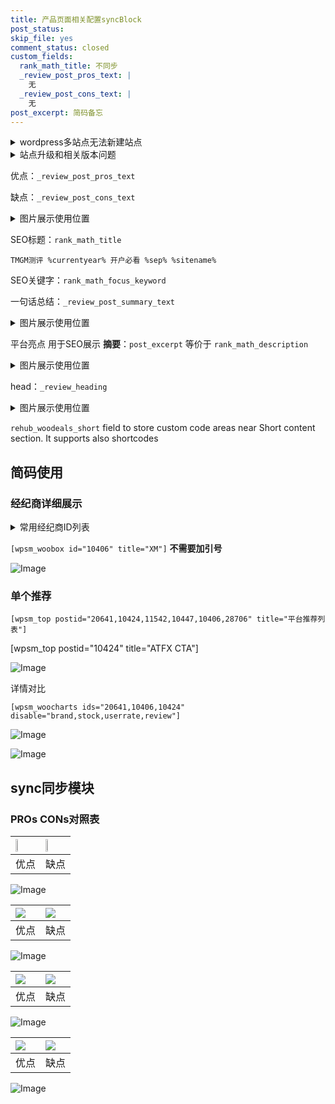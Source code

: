 ```yaml
---
title: 产品页面相关配置syncBlock
post_status: 
skip_file: yes
comment_status: closed
custom_fields:
  rank_math_title: 不同步
  _review_post_pros_text: |
    无
  _review_post_cons_text: |
    无
post_excerpt: 简码备忘
---
```

<details><summary>wordpress多站点无法新建站点</summary>

<li>和报错需要清理cookies一样的原因</li>
<li>wp-config.php里面<code>define( 'SUBDOMAIN_INSTALL', false );//子域名安装</code></li>
<li>新建子站点是用<code>define( 'SUBDOMAIN_INSTALL', true);//子域名安装</code> 完成以后，改成<code>false</code></li>
</details>

<details><summary>站点升级和相关版本问题</summary>

<p>wordpress：5.9.9
woocommerce：7.5.1
出现问题的地方：主题选项里面>><strong>Product layout >>compact style</strong></p>
<p>如何出现没有用过的字段 导致无法保存。先导出配置 然后进行修改，后面再次恢复即可。</p>
<p>出现部分字段无法显示时，需要返回默认布局后，对产品进行保存就好了。</p>
<p></p>
</details>

优点：`_review_post_pros_text`

缺点：`_review_post_cons_text`

<details><summary>图片展示使用位置</summary>

<img src="https://prod-files-secure.s3.us-west-2.amazonaws.com/39ed1227-6d7d-4570-be36-9ccd4a2c4241/f51d3d83-55d4-4bdf-9604-f37ec77ab556/Untitled.png?X-Amz-Algorithm=AWS4-HMAC-SHA256&X-Amz-Content-Sha256=UNSIGNED-PAYLOAD&X-Amz-Credential=ASIAZI2LB466RX7WBJ75%2F20250510%2Fus-west-2%2Fs3%2Faws4_request&X-Amz-Date=20250510T165526Z&X-Amz-Expires=3600&X-Amz-Security-Token=IQoJb3JpZ2luX2VjEAEaCXVzLXdlc3QtMiJHMEUCIQCL4fMo4SgepbyDanR0Qtr3SGiNJEKiJsrLuSh1IVTnAAIgOap3XXkvU8r6d1yphJKGP2kU5CNBwwTmXcwdQjOlum4qiAQIqv%2F%2F%2F%2F%2F%2F%2F%2F%2F%2FARAAGgw2Mzc0MjMxODM4MDUiDD%2BzXCBA5ec1SEYg%2FCrcAyHkuHKQjEqX7VqAVMTmDLKNB0TNTaMtV1gpZOT0iJJzIYWH5AGKFWA5ioV2R7A4K8L98W20gccysscZmLOZLU8S%2B4%2FUDsLrl94xt2jG65%2BFZK8L35f5YcsKYZpNDEBNk%2B8%2Fff4ZJAg7dVzBRvytFQ44knTG44Wqp9cv0YMbVbKGOdegMAiORcOls7Hi3ce0sfIei2P2pVKXnezXwDGv7B6hhoELjSJuRZn2jknGq0r5UNR%2BgFjmQNE8zavjGg0tYfdzTp0Tg1TUf2LGDbubGpj4yeSgiWDrTWZEt2eIxdLk3gTl0Z063cNPxVkRkW5B3%2FY6EGm%2BgPMA%2Fw0H9W37zZxFlfBbP3Co64pexHXQIqD92ts0spkU7sARXV0j7Vf4XQPk7FmQAL2Fz%2FCC0Hlg4bixCubbNwj38hgJo0BJIk7sqM9R6CWmlIPQ3iy6DW9Idggqto2XTfZnILPKIby61Isvid%2BzBioGgo7Eu8rFr3El8nl2i%2FpkHLx5Hlx1f4AlhSmv6cZXXj3U7w0aCd7Q3vFKUd6ETulhM0CojFsmUDdkR0nF7D6OvfYYNcHd0n%2Fn8R7NhDjM0yqwkCEGG%2F3gYRBoliAFjBlsrvn%2Bm02WYmYnUnYdjpcFPLSkRZo0MI2F%2FsAGOqUBPnjxRfpNZZIKkoNDVypEcw7dfFyZyb5Da8Mr2DaPycflk9g1JwlRXGPOnxiaLasiBSVSmjnNF1LbQaipm0%2FWXFzD0V%2FgcRdLOvNxetPuuqLTXTxP9bf1%2BJCDCrasuRevlPDlVLL2OR3WUJqgviOkTAAwPoSEaSsh6aLSOLTZoypK8MoUfjqdMhQk8KKGu5okpB2neE7YTB1V06f15mZ8JPaf6srQ&X-Amz-Signature=3078d44e538a1daed6a821888c2b0e337a58bda0dc23021de786c2b186933d56&X-Amz-SignedHeaders=host&x-id=GetObject" alt="Image">
</details>

SEO标题：`rank_math_title`

`TMGM测评 %currentyear% 开户必看 %sep% %sitename%`

SEO关键字：`rank_math_focus_keyword`

一句话总结：`_review_post_summary_text`

<details><summary>图片展示使用位置</summary>

<img src="https://prod-files-secure.s3.us-west-2.amazonaws.com/39ed1227-6d7d-4570-be36-9ccd4a2c4241/4b96a922-296c-4f4e-8630-d1c870cbce01/Untitled.png?X-Amz-Algorithm=AWS4-HMAC-SHA256&X-Amz-Content-Sha256=UNSIGNED-PAYLOAD&X-Amz-Credential=ASIAZI2LB466YCZKTLEC%2F20250510%2Fus-west-2%2Fs3%2Faws4_request&X-Amz-Date=20250510T165526Z&X-Amz-Expires=3600&X-Amz-Security-Token=IQoJb3JpZ2luX2VjEAEaCXVzLXdlc3QtMiJIMEYCIQCKADRmeJ%2Bn%2FnisTVUvpOf3itGetDVVNRw%2F91pEGXnlHAIhALVX%2BCudlAWw1Dsy55NKr9KvCdE3LYqKILjOli2VgktlKogECKr%2F%2F%2F%2F%2F%2F%2F%2F%2F%2FwEQABoMNjM3NDIzMTgzODA1Igx%2B7v6XMlUrT7S4%2FgYq3AOjlNuk03VZenCk03P52gQJ1o%2FTcuc7n3BVKF%2BvyuW07d1UiNNDQrNl56LRmL4Ima9sHwj486rwa6NYwFeaYN25UPO2DS7DP7iUhZ%2FflqQ0yh4mgde0Ae8bccNvtA2x%2F67RVey2RJpDmrIGrHTyuLkowQ71KHm5rACx1vNzqGh6ePK%2BVuKr58zxDmba%2FLm%2B3AO5Bb2KRCiOJATBOX9Dkk9v7Gy%2B%2FtwP%2FEk7czQ0vASPpOOy5uyukqSZL7tXBgwVCCeGoZuPXlw5nM30PasowOhmDykhDCcjSH7HQOosOlXnYF0gCgVZLTFEdEwNtSrL7N94Xp%2Bvb3fhagW9UQfDOD0m9A8pKdYET1wFKa3mX3PwT6cf0yKBaerjl8ihW%2FLPuANjzvMHP8stTe6%2FADgnAF8KgFrNPYOUtxBiyT5QidTkCMf9VvpVEMAzwyE1vzK2fA5dq3blF9FAxB58HmwymvUG%2FmCgLyCs1tBUH%2FPh%2Bw8ECW%2FoG018C%2BlbDQ7IgMgHEpI8fh6tuuZSc5JKgHpuOEbda6w39BFskxV8C0YkCehwQqC4%2F8fpzDj5BQ1N3pP8CAVBlcI0U2YGtPrCMeUdQCD9RJCs9OGuWTc2QNcBSiluUKZQ75NdOhcFV6As3TDqhP7ABjqkAdmYMZIIbhJbCLB1ofad%2FMYw1Qyr7YroM5qtljIpRkaRHEtr%2B7MbuG8I4lGE42ARz6KmIQh0t03mqS2zZXdl1la%2BNaQR%2F8x%2BjRaRuX9pIdUYtjfCw2%2F1th5ntunI03r5BK%2F8lyEBYQPr%2Bow30MTp4JjSuwJfyL9N45ZNm%2BxmSCnJ6CBV1lFIZ06XxobmB%2BeMNRjCTnmr8qEGoxgkfwyRSPDZl1uY&X-Amz-Signature=c60124e806d6997e404e690a241721092944a8f3e76c264c8769fb2dd77bc2ce&X-Amz-SignedHeaders=host&x-id=GetObject" alt="Image">
</details>

平台亮点 用于SEO展示 **摘要**：`post_excerpt`  等价于 `rank_math_description`

<details><summary>图片展示使用位置</summary>

<img src="https://prod-files-secure.s3.us-west-2.amazonaws.com/39ed1227-6d7d-4570-be36-9ccd4a2c4241/1ee11f63-b60a-4dfe-a7a7-d58ff23b5d88/Untitled.png?X-Amz-Algorithm=AWS4-HMAC-SHA256&X-Amz-Content-Sha256=UNSIGNED-PAYLOAD&X-Amz-Credential=ASIAZI2LB466SPA7G7KX%2F20250510%2Fus-west-2%2Fs3%2Faws4_request&X-Amz-Date=20250510T165526Z&X-Amz-Expires=3600&X-Amz-Security-Token=IQoJb3JpZ2luX2VjEAEaCXVzLXdlc3QtMiJHMEUCIHTrS5ilBNthiyyovR%2FvaL4wcrEg2HOwAmipF74%2BYWmvAiEA8Em1u4V3tgoNXtphuxiv3ARaarNmiwnHBda8jc66DCQqiAQIqv%2F%2F%2F%2F%2F%2F%2F%2F%2F%2FARAAGgw2Mzc0MjMxODM4MDUiDABFmH6RO1%2B%2FhACdyyrcA%2B6lurdIYynojC1hmmUKUyOJZno%2B1Kg5kqhQ%2Bs4ks%2FakteiR2vWSptJ2voqJ7wJdCUQ%2BJ9cBfst4spObZYSnR8JzeOm0eZMSI5KE4u4CTctji4NPI6vfhmdP6tUaMKTO7SK9X878CRSeEbLRwg9BoY5t%2B5hOsc%2F2vitrQTcA74P18WyZZyrJY0wr3%2BB1M%2B4nvg%2FSakAx0RCjaiM6h7Et%2BTr%2B9oThXwcFQS4uIsqGzTjIASk%2FOZp5NDBYKAgFJxXsNHMcG8h%2BwB56nSCplbRFwMHV%2FCpVPCUbCMe5IvwyFa5hZRpYGJ81Gj7SQEjerGqA040HGk54bkH4NbMcdn2DrpvEJnVsGU6qw3lGIOGC8igRK8%2Buufl0rsKrH1Vk0CYkoBW%2BOe4dPGR8AEhtFdU9fIHxndKoMT8Uctsz2ZJ7LczM7TynFQvECSOPcaF0E6V%2BTbjso%2FYH84jRIU%2BM5i%2B%2FUx7kli7549uhjOKaz07ok3jJTmcGjjutkRbEvy7bIner%2BZAWejSMrdsmoYaORo1z4CEqnIfTZAHe03RTFj6S7gJQonriFp7PqKOFPCXt1oqAEtEIBKJ%2BEdEytvDPVCIEgjmwzrAbu6A%2BS0DFiY24og9v9SlqxI7JyVJ8Q6L6MIWF%2FsAGOqUBRar%2B25WkQ%2FUIPI%2BUH2hnMygWkud4y8T0hqMcGL4M%2Fapc9Uwavudql6SVfpmvugcBa9UyIPSwn3PWrTNEidOClj11uytx3vG9PJ2FuBHQnFLr5sMxbAcL7gpbSPE4GmKC1lBJphNpSg2XppskltiQ2GWnUTQQgXXEdXyXx3l75UEqurlvY87TYPaJkQgGCQjqLXP8qK30%2FaWdJlTjd2fMfNBb%2BZG6&X-Amz-Signature=901d23a5715e6166ae52f638ae1f6d494576e69d0741183bc6dabaecdc0491f5&X-Amz-SignedHeaders=host&x-id=GetObject" alt="Image">
<img src="https://prod-files-secure.s3.us-west-2.amazonaws.com/39ed1227-6d7d-4570-be36-9ccd4a2c4241/ad4118b5-78d8-4fbe-801e-3b29b5d99c01/Untitled.png?X-Amz-Algorithm=AWS4-HMAC-SHA256&X-Amz-Content-Sha256=UNSIGNED-PAYLOAD&X-Amz-Credential=ASIAZI2LB466SPA7G7KX%2F20250510%2Fus-west-2%2Fs3%2Faws4_request&X-Amz-Date=20250510T165526Z&X-Amz-Expires=3600&X-Amz-Security-Token=IQoJb3JpZ2luX2VjEAEaCXVzLXdlc3QtMiJHMEUCIHTrS5ilBNthiyyovR%2FvaL4wcrEg2HOwAmipF74%2BYWmvAiEA8Em1u4V3tgoNXtphuxiv3ARaarNmiwnHBda8jc66DCQqiAQIqv%2F%2F%2F%2F%2F%2F%2F%2F%2F%2FARAAGgw2Mzc0MjMxODM4MDUiDABFmH6RO1%2B%2FhACdyyrcA%2B6lurdIYynojC1hmmUKUyOJZno%2B1Kg5kqhQ%2Bs4ks%2FakteiR2vWSptJ2voqJ7wJdCUQ%2BJ9cBfst4spObZYSnR8JzeOm0eZMSI5KE4u4CTctji4NPI6vfhmdP6tUaMKTO7SK9X878CRSeEbLRwg9BoY5t%2B5hOsc%2F2vitrQTcA74P18WyZZyrJY0wr3%2BB1M%2B4nvg%2FSakAx0RCjaiM6h7Et%2BTr%2B9oThXwcFQS4uIsqGzTjIASk%2FOZp5NDBYKAgFJxXsNHMcG8h%2BwB56nSCplbRFwMHV%2FCpVPCUbCMe5IvwyFa5hZRpYGJ81Gj7SQEjerGqA040HGk54bkH4NbMcdn2DrpvEJnVsGU6qw3lGIOGC8igRK8%2Buufl0rsKrH1Vk0CYkoBW%2BOe4dPGR8AEhtFdU9fIHxndKoMT8Uctsz2ZJ7LczM7TynFQvECSOPcaF0E6V%2BTbjso%2FYH84jRIU%2BM5i%2B%2FUx7kli7549uhjOKaz07ok3jJTmcGjjutkRbEvy7bIner%2BZAWejSMrdsmoYaORo1z4CEqnIfTZAHe03RTFj6S7gJQonriFp7PqKOFPCXt1oqAEtEIBKJ%2BEdEytvDPVCIEgjmwzrAbu6A%2BS0DFiY24og9v9SlqxI7JyVJ8Q6L6MIWF%2FsAGOqUBRar%2B25WkQ%2FUIPI%2BUH2hnMygWkud4y8T0hqMcGL4M%2Fapc9Uwavudql6SVfpmvugcBa9UyIPSwn3PWrTNEidOClj11uytx3vG9PJ2FuBHQnFLr5sMxbAcL7gpbSPE4GmKC1lBJphNpSg2XppskltiQ2GWnUTQQgXXEdXyXx3l75UEqurlvY87TYPaJkQgGCQjqLXP8qK30%2FaWdJlTjd2fMfNBb%2BZG6&X-Amz-Signature=3b3bf62416cd64d4d1faa07e8c8ea79b1b840d0f7333d8b9ebfb9a0cd20bf483&X-Amz-SignedHeaders=host&x-id=GetObject" alt="Image">
<img src="https://prod-files-secure.s3.us-west-2.amazonaws.com/39ed1227-6d7d-4570-be36-9ccd4a2c4241/a38cf7c9-a79c-4b64-9e94-13589fe0758b/Untitled.png?X-Amz-Algorithm=AWS4-HMAC-SHA256&X-Amz-Content-Sha256=UNSIGNED-PAYLOAD&X-Amz-Credential=ASIAZI2LB466SPA7G7KX%2F20250510%2Fus-west-2%2Fs3%2Faws4_request&X-Amz-Date=20250510T165526Z&X-Amz-Expires=3600&X-Amz-Security-Token=IQoJb3JpZ2luX2VjEAEaCXVzLXdlc3QtMiJHMEUCIHTrS5ilBNthiyyovR%2FvaL4wcrEg2HOwAmipF74%2BYWmvAiEA8Em1u4V3tgoNXtphuxiv3ARaarNmiwnHBda8jc66DCQqiAQIqv%2F%2F%2F%2F%2F%2F%2F%2F%2F%2FARAAGgw2Mzc0MjMxODM4MDUiDABFmH6RO1%2B%2FhACdyyrcA%2B6lurdIYynojC1hmmUKUyOJZno%2B1Kg5kqhQ%2Bs4ks%2FakteiR2vWSptJ2voqJ7wJdCUQ%2BJ9cBfst4spObZYSnR8JzeOm0eZMSI5KE4u4CTctji4NPI6vfhmdP6tUaMKTO7SK9X878CRSeEbLRwg9BoY5t%2B5hOsc%2F2vitrQTcA74P18WyZZyrJY0wr3%2BB1M%2B4nvg%2FSakAx0RCjaiM6h7Et%2BTr%2B9oThXwcFQS4uIsqGzTjIASk%2FOZp5NDBYKAgFJxXsNHMcG8h%2BwB56nSCplbRFwMHV%2FCpVPCUbCMe5IvwyFa5hZRpYGJ81Gj7SQEjerGqA040HGk54bkH4NbMcdn2DrpvEJnVsGU6qw3lGIOGC8igRK8%2Buufl0rsKrH1Vk0CYkoBW%2BOe4dPGR8AEhtFdU9fIHxndKoMT8Uctsz2ZJ7LczM7TynFQvECSOPcaF0E6V%2BTbjso%2FYH84jRIU%2BM5i%2B%2FUx7kli7549uhjOKaz07ok3jJTmcGjjutkRbEvy7bIner%2BZAWejSMrdsmoYaORo1z4CEqnIfTZAHe03RTFj6S7gJQonriFp7PqKOFPCXt1oqAEtEIBKJ%2BEdEytvDPVCIEgjmwzrAbu6A%2BS0DFiY24og9v9SlqxI7JyVJ8Q6L6MIWF%2FsAGOqUBRar%2B25WkQ%2FUIPI%2BUH2hnMygWkud4y8T0hqMcGL4M%2Fapc9Uwavudql6SVfpmvugcBa9UyIPSwn3PWrTNEidOClj11uytx3vG9PJ2FuBHQnFLr5sMxbAcL7gpbSPE4GmKC1lBJphNpSg2XppskltiQ2GWnUTQQgXXEdXyXx3l75UEqurlvY87TYPaJkQgGCQjqLXP8qK30%2FaWdJlTjd2fMfNBb%2BZG6&X-Amz-Signature=2ac3ee7df11c87b682361bb262897e498030fcd5095b215e406f5eaed964fa51&X-Amz-SignedHeaders=host&x-id=GetObject" alt="Image">
<img src="https://prod-files-secure.s3.us-west-2.amazonaws.com/39ed1227-6d7d-4570-be36-9ccd4a2c4241/7da6fc1e-d2ac-42ae-8c75-cb5749aa18f6/Untitled.png?X-Amz-Algorithm=AWS4-HMAC-SHA256&X-Amz-Content-Sha256=UNSIGNED-PAYLOAD&X-Amz-Credential=ASIAZI2LB466SPA7G7KX%2F20250510%2Fus-west-2%2Fs3%2Faws4_request&X-Amz-Date=20250510T165526Z&X-Amz-Expires=3600&X-Amz-Security-Token=IQoJb3JpZ2luX2VjEAEaCXVzLXdlc3QtMiJHMEUCIHTrS5ilBNthiyyovR%2FvaL4wcrEg2HOwAmipF74%2BYWmvAiEA8Em1u4V3tgoNXtphuxiv3ARaarNmiwnHBda8jc66DCQqiAQIqv%2F%2F%2F%2F%2F%2F%2F%2F%2F%2FARAAGgw2Mzc0MjMxODM4MDUiDABFmH6RO1%2B%2FhACdyyrcA%2B6lurdIYynojC1hmmUKUyOJZno%2B1Kg5kqhQ%2Bs4ks%2FakteiR2vWSptJ2voqJ7wJdCUQ%2BJ9cBfst4spObZYSnR8JzeOm0eZMSI5KE4u4CTctji4NPI6vfhmdP6tUaMKTO7SK9X878CRSeEbLRwg9BoY5t%2B5hOsc%2F2vitrQTcA74P18WyZZyrJY0wr3%2BB1M%2B4nvg%2FSakAx0RCjaiM6h7Et%2BTr%2B9oThXwcFQS4uIsqGzTjIASk%2FOZp5NDBYKAgFJxXsNHMcG8h%2BwB56nSCplbRFwMHV%2FCpVPCUbCMe5IvwyFa5hZRpYGJ81Gj7SQEjerGqA040HGk54bkH4NbMcdn2DrpvEJnVsGU6qw3lGIOGC8igRK8%2Buufl0rsKrH1Vk0CYkoBW%2BOe4dPGR8AEhtFdU9fIHxndKoMT8Uctsz2ZJ7LczM7TynFQvECSOPcaF0E6V%2BTbjso%2FYH84jRIU%2BM5i%2B%2FUx7kli7549uhjOKaz07ok3jJTmcGjjutkRbEvy7bIner%2BZAWejSMrdsmoYaORo1z4CEqnIfTZAHe03RTFj6S7gJQonriFp7PqKOFPCXt1oqAEtEIBKJ%2BEdEytvDPVCIEgjmwzrAbu6A%2BS0DFiY24og9v9SlqxI7JyVJ8Q6L6MIWF%2FsAGOqUBRar%2B25WkQ%2FUIPI%2BUH2hnMygWkud4y8T0hqMcGL4M%2Fapc9Uwavudql6SVfpmvugcBa9UyIPSwn3PWrTNEidOClj11uytx3vG9PJ2FuBHQnFLr5sMxbAcL7gpbSPE4GmKC1lBJphNpSg2XppskltiQ2GWnUTQQgXXEdXyXx3l75UEqurlvY87TYPaJkQgGCQjqLXP8qK30%2FaWdJlTjd2fMfNBb%2BZG6&X-Amz-Signature=a7e55000e3855060e04920e0c3b9e7eefe3f40c139e164a68c1ac249e59fcc46&X-Amz-SignedHeaders=host&x-id=GetObject" alt="Image">
<img src="https://prod-files-secure.s3.us-west-2.amazonaws.com/39ed1227-6d7d-4570-be36-9ccd4a2c4241/7e97f40a-eaee-47f5-b2f9-475f96808fa7/Untitled.png?X-Amz-Algorithm=AWS4-HMAC-SHA256&X-Amz-Content-Sha256=UNSIGNED-PAYLOAD&X-Amz-Credential=ASIAZI2LB466SPA7G7KX%2F20250510%2Fus-west-2%2Fs3%2Faws4_request&X-Amz-Date=20250510T165526Z&X-Amz-Expires=3600&X-Amz-Security-Token=IQoJb3JpZ2luX2VjEAEaCXVzLXdlc3QtMiJHMEUCIHTrS5ilBNthiyyovR%2FvaL4wcrEg2HOwAmipF74%2BYWmvAiEA8Em1u4V3tgoNXtphuxiv3ARaarNmiwnHBda8jc66DCQqiAQIqv%2F%2F%2F%2F%2F%2F%2F%2F%2F%2FARAAGgw2Mzc0MjMxODM4MDUiDABFmH6RO1%2B%2FhACdyyrcA%2B6lurdIYynojC1hmmUKUyOJZno%2B1Kg5kqhQ%2Bs4ks%2FakteiR2vWSptJ2voqJ7wJdCUQ%2BJ9cBfst4spObZYSnR8JzeOm0eZMSI5KE4u4CTctji4NPI6vfhmdP6tUaMKTO7SK9X878CRSeEbLRwg9BoY5t%2B5hOsc%2F2vitrQTcA74P18WyZZyrJY0wr3%2BB1M%2B4nvg%2FSakAx0RCjaiM6h7Et%2BTr%2B9oThXwcFQS4uIsqGzTjIASk%2FOZp5NDBYKAgFJxXsNHMcG8h%2BwB56nSCplbRFwMHV%2FCpVPCUbCMe5IvwyFa5hZRpYGJ81Gj7SQEjerGqA040HGk54bkH4NbMcdn2DrpvEJnVsGU6qw3lGIOGC8igRK8%2Buufl0rsKrH1Vk0CYkoBW%2BOe4dPGR8AEhtFdU9fIHxndKoMT8Uctsz2ZJ7LczM7TynFQvECSOPcaF0E6V%2BTbjso%2FYH84jRIU%2BM5i%2B%2FUx7kli7549uhjOKaz07ok3jJTmcGjjutkRbEvy7bIner%2BZAWejSMrdsmoYaORo1z4CEqnIfTZAHe03RTFj6S7gJQonriFp7PqKOFPCXt1oqAEtEIBKJ%2BEdEytvDPVCIEgjmwzrAbu6A%2BS0DFiY24og9v9SlqxI7JyVJ8Q6L6MIWF%2FsAGOqUBRar%2B25WkQ%2FUIPI%2BUH2hnMygWkud4y8T0hqMcGL4M%2Fapc9Uwavudql6SVfpmvugcBa9UyIPSwn3PWrTNEidOClj11uytx3vG9PJ2FuBHQnFLr5sMxbAcL7gpbSPE4GmKC1lBJphNpSg2XppskltiQ2GWnUTQQgXXEdXyXx3l75UEqurlvY87TYPaJkQgGCQjqLXP8qK30%2FaWdJlTjd2fMfNBb%2BZG6&X-Amz-Signature=9ce99a62cb5bd5f3926f291e8b56cbe7d389d8b8c6f6283eca4329d589aaf727&X-Amz-SignedHeaders=host&x-id=GetObject" alt="Image">
</details>

head：`_review_heading`

<details><summary>图片展示使用位置</summary>

<img src="https://prod-files-secure.s3.us-west-2.amazonaws.com/39ed1227-6d7d-4570-be36-9ccd4a2c4241/3a4650ad-9887-415c-889a-edd51fa54f27/Untitled.png?X-Amz-Algorithm=AWS4-HMAC-SHA256&X-Amz-Content-Sha256=UNSIGNED-PAYLOAD&X-Amz-Credential=ASIAZI2LB466X4E5EFEE%2F20250510%2Fus-west-2%2Fs3%2Faws4_request&X-Amz-Date=20250510T165529Z&X-Amz-Expires=3600&X-Amz-Security-Token=IQoJb3JpZ2luX2VjEAEaCXVzLXdlc3QtMiJHMEUCIQDWrL%2Fe6qGz3H0L2BjzevSjwN9UYGgwrq4OAYE1qmTZmAIgJY9L0HkBq1pW4emK%2BRnhFHD0hizx40ykSqueK5M%2FiZUqiAQIqv%2F%2F%2F%2F%2F%2F%2F%2F%2F%2FARAAGgw2Mzc0MjMxODM4MDUiDLx5ViDqEOzjl64%2BoCrcA8FcqzM%2BdWOFrwqd2rfhHWu%2F67Db6yPZkZDHz4F7K9%2BfIrJVqZgsbX5VIqeVUtH2UtHRQKjYkWR%2BeoTjxuhcTlSrVnmorPbqEjeP0v1zvxa0QWM%2Fudo44hZHYJMsM4ZRy%2BKt3SvtE%2BhAW%2BZVM34dbgXnr4kz1xRRs16Td0N5%2BdMH2Dlg6h2KLf0XXqAS83MtPdJdv%2Bs5mSziGC%2BygvSg475bhIXtDrQ8OqgqSw671grbbvi3i%2Bw4UbVHXGdrQf%2FD1uxKcMSd4oGyLBjsRihawlTlZ0TcUn%2BrCyubFg68jcFazu2hSi10v6ZtrKSnmsofFCY5%2F6xBCLLD3fmycz4TDPIxl5x8MtVhaB6QW2CA%2BwMjRGpMC2okWBQHaik8gXsDSOg4c2pNF9lN7jXeOh3y%2BFjOWl7Yu2Z38l8ViF9cwCkN0jydDZZz4fFsHhD29ESsfMRHm%2Fmv9SoiP5pR4sqfOlrSii%2FZjzlhdmLk%2BXfItn6kyEUltxJ8G%2BvzlXAjaJSWVTqeIzFkrMcIbAYmnfeAY%2FSMtLGvboCIk6Tg3GWHEztFXZ2ncM0%2Fbx1zEYC9zHGlQkGQQAOJOqcK5hGL48RBzObq9MFiRJCqjR8YR1S6FFCF%2FO2DAAs8TKSyaNrxMKKF%2FsAGOqUBW9kJ%2FkFWmm4dXZ%2FuVjjZJ7xM1Mo3C1%2Ff8LbzvXdNP1HCovo%2FiNUfvmrxo6TxUaxnqWrNE1kBJbT6cQJYECpcSnTH0WoLsn0SF9FW7E7n4ELg0NGUOphIwW5i5sjLGd0zZWJ8dQFUrJPTQOznqNFfh1GgdFR3pxN07e8ROK3gQjV3ce36Gc0%2FIH5ZpM5bRK%2FadjukoW%2B7D%2FEKRvjsUrkyIZqfgcZW&X-Amz-Signature=c9136158c0d3b226e8ae7b2ef7a79df1cc530b5d8b9f39df5af1dde33816d662&X-Amz-SignedHeaders=host&x-id=GetObject" alt="Image">
</details>

`rehub_woodeals_short`	field to store custom code areas near Short content section. It supports also shortcodes



## 简码使用

### 经纪商详细展示

<details><summary>常用经纪商ID列表</summary>

<pre><code class="php">嘉盛 ===> 20641  [wpsm_woobox id="20641" title="嘉盛"]
易信easymarkets ===> 11542  [wpsm_woobox id="11542" title="易信easymarkets"]
ATFX外汇 ===> 10424  [wpsm_woobox id="10424" title="ATFX"]
XM ===> 10406  [wpsm_woobox id="10406" title="XM"]
TMGM ===> 29622  [wpsm_woobox id="29622" title="TMGM"]
HYCM ===> 10447  [wpsm_woobox id="10447" title="HYCM"]
fpmarkets澳福外汇 ===> 20639  [wpsm_woobox id="20639" title="fpmarkets澳福外汇"]</code></pre>
</details>

`[wpsm_woobox id="10406" title="XM"]` **不需要加引号**

![Image](https://prod-files-secure.s3.us-west-2.amazonaws.com/39ed1227-6d7d-4570-be36-9ccd4a2c4241/4f898f9d-0fa7-4e43-acd3-ac6bc7be575a/Untitled.png?X-Amz-Algorithm=AWS4-HMAC-SHA256&X-Amz-Content-Sha256=UNSIGNED-PAYLOAD&X-Amz-Credential=ASIAZI2LB4662CQR734D%2F20250510%2Fus-west-2%2Fs3%2Faws4_request&X-Amz-Date=20250510T165521Z&X-Amz-Expires=3600&X-Amz-Security-Token=IQoJb3JpZ2luX2VjEAEaCXVzLXdlc3QtMiJIMEYCIQDp3FW0HNAwWGvJS2EOuFNwd3%2B7%2B4okT8N7oBNwY0sYNQIhAILX3KkFM1KFCtE%2BPRp8zk%2BbpSAT6t%2FlpimHKtCIppRfKogECKr%2F%2F%2F%2F%2F%2F%2F%2F%2F%2FwEQABoMNjM3NDIzMTgzODA1IgwE2CKSO5JwGf286qMq3ANdVqngwH9JkdzEsJGJMTGlneFFPqTu9rzHOY50YlWrT4wIZpTIKhTcZq%2BD9GcwItvKrKdmwwdv2W%2Bcj4AZcwI7GssLs190fkVVnr11zH%2BHn%2FfaL0dLjCD6ev574b8z2LLSXmjhbfHr9FZNyxdhfjxjLGkzKoVGwzJBnPp9zmP9iG19y3YXd256V7uh%2Fej9I2gNF0RZll3h%2FxR6%2BCkpeckQ%2BkOlw1p%2F6YIQxo7o7Junc%2Fe8vs6ESVA38cq9PrDz0yNPx2HAquv7CJ%2Bf1L8qHngWngzS4BM2YkShh%2BPb5NJtG1ih3byX7DWGuCgJhyuaeetZFSthc3pFOyFpSJPcGQo8n3lsj9%2Bx7Uxy6%2FyyZHW8o2MDGh%2FdCw1FFocLi6ETTUVrT0IL8bYYGPUACHEzUpEMUhZOui8qVNb%2FJkY2rym2Pol0RLauf3rkpODJz6px5c1W7o8sDMcxYmAbknB%2FlnpJYxHsx0J2lh5ZR6vJ0sWYbtQerIaR%2FF%2F2iFA8%2FT%2Bz%2BlrQ8rlhkb2JSkTvT09OXJLS1U5AAbuQqhoPUrBumU4E68FShaMnS02bNWU47jXktmHhDdOaP0L5i1ZUIa1RxxP%2B7xYvb4PtS3YrUU5e94IaAaajZppmS69hNfMPKDD6hP7ABjqkAQ6AU4yKYp2fNX28VGmvkusT2jL3uqbKitBwaqrEZGmDfTDfBYMMD%2B7UMGwF6u7xaUOKI2CzYUn862vmDTF4R8DJqULDFmIs6EU7O%2FhY51fyuWmDTcF3QDqA9%2F99OPPqUqSx0dG0qFqZfhQ3LB50%2FX4e%2FW3pOsTDvpScTRsxOKeARlQdXvDx3bbj%2FjKB%2F08BPiC2IvdOd7hrFga5HfFE4wB%2BZNGz&X-Amz-Signature=2d31f60f3c128bdc08aef5cb4c18d1cac4aae5ea4859989a9764c90b1897746e&X-Amz-SignedHeaders=host&x-id=GetObject)

### 单个推荐
`[wpsm_top postid="20641,10424,11542,10447,10406,28706" title="平台推荐列表"]`

[wpsm_top postid="10424" title="ATFX CTA"]

![Image](https://prod-files-secure.s3.us-west-2.amazonaws.com/39ed1227-6d7d-4570-be36-9ccd4a2c4241/5ac620dc-51a8-48b6-b55d-91f47299193c/Untitled.png?X-Amz-Algorithm=AWS4-HMAC-SHA256&X-Amz-Content-Sha256=UNSIGNED-PAYLOAD&X-Amz-Credential=ASIAZI2LB4662CQR734D%2F20250510%2Fus-west-2%2Fs3%2Faws4_request&X-Amz-Date=20250510T165521Z&X-Amz-Expires=3600&X-Amz-Security-Token=IQoJb3JpZ2luX2VjEAEaCXVzLXdlc3QtMiJIMEYCIQDp3FW0HNAwWGvJS2EOuFNwd3%2B7%2B4okT8N7oBNwY0sYNQIhAILX3KkFM1KFCtE%2BPRp8zk%2BbpSAT6t%2FlpimHKtCIppRfKogECKr%2F%2F%2F%2F%2F%2F%2F%2F%2F%2FwEQABoMNjM3NDIzMTgzODA1IgwE2CKSO5JwGf286qMq3ANdVqngwH9JkdzEsJGJMTGlneFFPqTu9rzHOY50YlWrT4wIZpTIKhTcZq%2BD9GcwItvKrKdmwwdv2W%2Bcj4AZcwI7GssLs190fkVVnr11zH%2BHn%2FfaL0dLjCD6ev574b8z2LLSXmjhbfHr9FZNyxdhfjxjLGkzKoVGwzJBnPp9zmP9iG19y3YXd256V7uh%2Fej9I2gNF0RZll3h%2FxR6%2BCkpeckQ%2BkOlw1p%2F6YIQxo7o7Junc%2Fe8vs6ESVA38cq9PrDz0yNPx2HAquv7CJ%2Bf1L8qHngWngzS4BM2YkShh%2BPb5NJtG1ih3byX7DWGuCgJhyuaeetZFSthc3pFOyFpSJPcGQo8n3lsj9%2Bx7Uxy6%2FyyZHW8o2MDGh%2FdCw1FFocLi6ETTUVrT0IL8bYYGPUACHEzUpEMUhZOui8qVNb%2FJkY2rym2Pol0RLauf3rkpODJz6px5c1W7o8sDMcxYmAbknB%2FlnpJYxHsx0J2lh5ZR6vJ0sWYbtQerIaR%2FF%2F2iFA8%2FT%2Bz%2BlrQ8rlhkb2JSkTvT09OXJLS1U5AAbuQqhoPUrBumU4E68FShaMnS02bNWU47jXktmHhDdOaP0L5i1ZUIa1RxxP%2B7xYvb4PtS3YrUU5e94IaAaajZppmS69hNfMPKDD6hP7ABjqkAQ6AU4yKYp2fNX28VGmvkusT2jL3uqbKitBwaqrEZGmDfTDfBYMMD%2B7UMGwF6u7xaUOKI2CzYUn862vmDTF4R8DJqULDFmIs6EU7O%2FhY51fyuWmDTcF3QDqA9%2F99OPPqUqSx0dG0qFqZfhQ3LB50%2FX4e%2FW3pOsTDvpScTRsxOKeARlQdXvDx3bbj%2FjKB%2F08BPiC2IvdOd7hrFga5HfFE4wB%2BZNGz&X-Amz-Signature=88cddabc0888dec7b304c0b8a22241596808f3fcb29618305fbc188f3225770c&X-Amz-SignedHeaders=host&x-id=GetObject)

详情对比

`[wpsm_woocharts ids="20641,10406,10424" disable="brand,stock,userrate,review"]`

![Image](https://prod-files-secure.s3.us-west-2.amazonaws.com/39ed1227-6d7d-4570-be36-9ccd4a2c4241/bf3ba45f-b9f3-4295-8aef-b4a495fd25f4/Untitled.png?X-Amz-Algorithm=AWS4-HMAC-SHA256&X-Amz-Content-Sha256=UNSIGNED-PAYLOAD&X-Amz-Credential=ASIAZI2LB4662CQR734D%2F20250510%2Fus-west-2%2Fs3%2Faws4_request&X-Amz-Date=20250510T165521Z&X-Amz-Expires=3600&X-Amz-Security-Token=IQoJb3JpZ2luX2VjEAEaCXVzLXdlc3QtMiJIMEYCIQDp3FW0HNAwWGvJS2EOuFNwd3%2B7%2B4okT8N7oBNwY0sYNQIhAILX3KkFM1KFCtE%2BPRp8zk%2BbpSAT6t%2FlpimHKtCIppRfKogECKr%2F%2F%2F%2F%2F%2F%2F%2F%2F%2FwEQABoMNjM3NDIzMTgzODA1IgwE2CKSO5JwGf286qMq3ANdVqngwH9JkdzEsJGJMTGlneFFPqTu9rzHOY50YlWrT4wIZpTIKhTcZq%2BD9GcwItvKrKdmwwdv2W%2Bcj4AZcwI7GssLs190fkVVnr11zH%2BHn%2FfaL0dLjCD6ev574b8z2LLSXmjhbfHr9FZNyxdhfjxjLGkzKoVGwzJBnPp9zmP9iG19y3YXd256V7uh%2Fej9I2gNF0RZll3h%2FxR6%2BCkpeckQ%2BkOlw1p%2F6YIQxo7o7Junc%2Fe8vs6ESVA38cq9PrDz0yNPx2HAquv7CJ%2Bf1L8qHngWngzS4BM2YkShh%2BPb5NJtG1ih3byX7DWGuCgJhyuaeetZFSthc3pFOyFpSJPcGQo8n3lsj9%2Bx7Uxy6%2FyyZHW8o2MDGh%2FdCw1FFocLi6ETTUVrT0IL8bYYGPUACHEzUpEMUhZOui8qVNb%2FJkY2rym2Pol0RLauf3rkpODJz6px5c1W7o8sDMcxYmAbknB%2FlnpJYxHsx0J2lh5ZR6vJ0sWYbtQerIaR%2FF%2F2iFA8%2FT%2Bz%2BlrQ8rlhkb2JSkTvT09OXJLS1U5AAbuQqhoPUrBumU4E68FShaMnS02bNWU47jXktmHhDdOaP0L5i1ZUIa1RxxP%2B7xYvb4PtS3YrUU5e94IaAaajZppmS69hNfMPKDD6hP7ABjqkAQ6AU4yKYp2fNX28VGmvkusT2jL3uqbKitBwaqrEZGmDfTDfBYMMD%2B7UMGwF6u7xaUOKI2CzYUn862vmDTF4R8DJqULDFmIs6EU7O%2FhY51fyuWmDTcF3QDqA9%2F99OPPqUqSx0dG0qFqZfhQ3LB50%2FX4e%2FW3pOsTDvpScTRsxOKeARlQdXvDx3bbj%2FjKB%2F08BPiC2IvdOd7hrFga5HfFE4wB%2BZNGz&X-Amz-Signature=8ec9e868b1ce34380bf808d09c8067cf3b01cd38a5e07a0036cf9066963ac0c0&X-Amz-SignedHeaders=host&x-id=GetObject)

![Image](https://prod-files-secure.s3.us-west-2.amazonaws.com/39ed1227-6d7d-4570-be36-9ccd4a2c4241/30bc56ef-f383-4b48-9768-2ebc9e436ec0/Untitled.png?X-Amz-Algorithm=AWS4-HMAC-SHA256&X-Amz-Content-Sha256=UNSIGNED-PAYLOAD&X-Amz-Credential=ASIAZI2LB4662CQR734D%2F20250510%2Fus-west-2%2Fs3%2Faws4_request&X-Amz-Date=20250510T165521Z&X-Amz-Expires=3600&X-Amz-Security-Token=IQoJb3JpZ2luX2VjEAEaCXVzLXdlc3QtMiJIMEYCIQDp3FW0HNAwWGvJS2EOuFNwd3%2B7%2B4okT8N7oBNwY0sYNQIhAILX3KkFM1KFCtE%2BPRp8zk%2BbpSAT6t%2FlpimHKtCIppRfKogECKr%2F%2F%2F%2F%2F%2F%2F%2F%2F%2FwEQABoMNjM3NDIzMTgzODA1IgwE2CKSO5JwGf286qMq3ANdVqngwH9JkdzEsJGJMTGlneFFPqTu9rzHOY50YlWrT4wIZpTIKhTcZq%2BD9GcwItvKrKdmwwdv2W%2Bcj4AZcwI7GssLs190fkVVnr11zH%2BHn%2FfaL0dLjCD6ev574b8z2LLSXmjhbfHr9FZNyxdhfjxjLGkzKoVGwzJBnPp9zmP9iG19y3YXd256V7uh%2Fej9I2gNF0RZll3h%2FxR6%2BCkpeckQ%2BkOlw1p%2F6YIQxo7o7Junc%2Fe8vs6ESVA38cq9PrDz0yNPx2HAquv7CJ%2Bf1L8qHngWngzS4BM2YkShh%2BPb5NJtG1ih3byX7DWGuCgJhyuaeetZFSthc3pFOyFpSJPcGQo8n3lsj9%2Bx7Uxy6%2FyyZHW8o2MDGh%2FdCw1FFocLi6ETTUVrT0IL8bYYGPUACHEzUpEMUhZOui8qVNb%2FJkY2rym2Pol0RLauf3rkpODJz6px5c1W7o8sDMcxYmAbknB%2FlnpJYxHsx0J2lh5ZR6vJ0sWYbtQerIaR%2FF%2F2iFA8%2FT%2Bz%2BlrQ8rlhkb2JSkTvT09OXJLS1U5AAbuQqhoPUrBumU4E68FShaMnS02bNWU47jXktmHhDdOaP0L5i1ZUIa1RxxP%2B7xYvb4PtS3YrUU5e94IaAaajZppmS69hNfMPKDD6hP7ABjqkAQ6AU4yKYp2fNX28VGmvkusT2jL3uqbKitBwaqrEZGmDfTDfBYMMD%2B7UMGwF6u7xaUOKI2CzYUn862vmDTF4R8DJqULDFmIs6EU7O%2FhY51fyuWmDTcF3QDqA9%2F99OPPqUqSx0dG0qFqZfhQ3LB50%2FX4e%2FW3pOsTDvpScTRsxOKeARlQdXvDx3bbj%2FjKB%2F08BPiC2IvdOd7hrFga5HfFE4wB%2BZNGz&X-Amz-Signature=ef14efe6a684f4baa210a7fac1cea39cf0c4955549a13d5a10ac1ee04f0dc153&X-Amz-SignedHeaders=host&x-id=GetObject)

## sync同步模块

### PROs CONs对照表

| <img src="https://cdn.ifttt.fun/gh/jarlin8/OSS@main/icons/customize/pros.svg" height="auto" width="37.3%"> | <img src="https://cdn.ifttt.fun/gh/jarlin8/OSS@main/icons/customize/cons.svg" height="auto" width="28.8%"> |
| :--- | :--- |
| 优点 | 缺点 |

![Image](https://prod-files-secure.s3.us-west-2.amazonaws.com/39ed1227-6d7d-4570-be36-9ccd4a2c4241/8742b755-dfb5-4004-9a5f-d6e561664bd8/Untitled.png?X-Amz-Algorithm=AWS4-HMAC-SHA256&X-Amz-Content-Sha256=UNSIGNED-PAYLOAD&X-Amz-Credential=ASIAZI2LB4662CQR734D%2F20250510%2Fus-west-2%2Fs3%2Faws4_request&X-Amz-Date=20250510T165521Z&X-Amz-Expires=3600&X-Amz-Security-Token=IQoJb3JpZ2luX2VjEAEaCXVzLXdlc3QtMiJIMEYCIQDp3FW0HNAwWGvJS2EOuFNwd3%2B7%2B4okT8N7oBNwY0sYNQIhAILX3KkFM1KFCtE%2BPRp8zk%2BbpSAT6t%2FlpimHKtCIppRfKogECKr%2F%2F%2F%2F%2F%2F%2F%2F%2F%2FwEQABoMNjM3NDIzMTgzODA1IgwE2CKSO5JwGf286qMq3ANdVqngwH9JkdzEsJGJMTGlneFFPqTu9rzHOY50YlWrT4wIZpTIKhTcZq%2BD9GcwItvKrKdmwwdv2W%2Bcj4AZcwI7GssLs190fkVVnr11zH%2BHn%2FfaL0dLjCD6ev574b8z2LLSXmjhbfHr9FZNyxdhfjxjLGkzKoVGwzJBnPp9zmP9iG19y3YXd256V7uh%2Fej9I2gNF0RZll3h%2FxR6%2BCkpeckQ%2BkOlw1p%2F6YIQxo7o7Junc%2Fe8vs6ESVA38cq9PrDz0yNPx2HAquv7CJ%2Bf1L8qHngWngzS4BM2YkShh%2BPb5NJtG1ih3byX7DWGuCgJhyuaeetZFSthc3pFOyFpSJPcGQo8n3lsj9%2Bx7Uxy6%2FyyZHW8o2MDGh%2FdCw1FFocLi6ETTUVrT0IL8bYYGPUACHEzUpEMUhZOui8qVNb%2FJkY2rym2Pol0RLauf3rkpODJz6px5c1W7o8sDMcxYmAbknB%2FlnpJYxHsx0J2lh5ZR6vJ0sWYbtQerIaR%2FF%2F2iFA8%2FT%2Bz%2BlrQ8rlhkb2JSkTvT09OXJLS1U5AAbuQqhoPUrBumU4E68FShaMnS02bNWU47jXktmHhDdOaP0L5i1ZUIa1RxxP%2B7xYvb4PtS3YrUU5e94IaAaajZppmS69hNfMPKDD6hP7ABjqkAQ6AU4yKYp2fNX28VGmvkusT2jL3uqbKitBwaqrEZGmDfTDfBYMMD%2B7UMGwF6u7xaUOKI2CzYUn862vmDTF4R8DJqULDFmIs6EU7O%2FhY51fyuWmDTcF3QDqA9%2F99OPPqUqSx0dG0qFqZfhQ3LB50%2FX4e%2FW3pOsTDvpScTRsxOKeARlQdXvDx3bbj%2FjKB%2F08BPiC2IvdOd7hrFga5HfFE4wB%2BZNGz&X-Amz-Signature=6e8924a619e11cc40a2390175d8b3c7816381d7ab75dd072055fcd13b566629e&X-Amz-SignedHeaders=host&x-id=GetObject)

| <img src="https://cdn.ifttt.fun/gh/jarlin8/OSS@main/icons/customize/pros1.svg" height="auto"> | <img src="https://cdn.ifttt.fun/gh/jarlin8/OSS@main/icons/customize/cons1.svg" height="auto"> |
| :--- | :--- |
| 优点 | 缺点 |

![Image](https://prod-files-secure.s3.us-west-2.amazonaws.com/39ed1227-6d7d-4570-be36-9ccd4a2c4241/806358f8-c9c4-4e17-bb35-c6c76a5397a5/Untitled.png?X-Amz-Algorithm=AWS4-HMAC-SHA256&X-Amz-Content-Sha256=UNSIGNED-PAYLOAD&X-Amz-Credential=ASIAZI2LB4662CQR734D%2F20250510%2Fus-west-2%2Fs3%2Faws4_request&X-Amz-Date=20250510T165521Z&X-Amz-Expires=3600&X-Amz-Security-Token=IQoJb3JpZ2luX2VjEAEaCXVzLXdlc3QtMiJIMEYCIQDp3FW0HNAwWGvJS2EOuFNwd3%2B7%2B4okT8N7oBNwY0sYNQIhAILX3KkFM1KFCtE%2BPRp8zk%2BbpSAT6t%2FlpimHKtCIppRfKogECKr%2F%2F%2F%2F%2F%2F%2F%2F%2F%2FwEQABoMNjM3NDIzMTgzODA1IgwE2CKSO5JwGf286qMq3ANdVqngwH9JkdzEsJGJMTGlneFFPqTu9rzHOY50YlWrT4wIZpTIKhTcZq%2BD9GcwItvKrKdmwwdv2W%2Bcj4AZcwI7GssLs190fkVVnr11zH%2BHn%2FfaL0dLjCD6ev574b8z2LLSXmjhbfHr9FZNyxdhfjxjLGkzKoVGwzJBnPp9zmP9iG19y3YXd256V7uh%2Fej9I2gNF0RZll3h%2FxR6%2BCkpeckQ%2BkOlw1p%2F6YIQxo7o7Junc%2Fe8vs6ESVA38cq9PrDz0yNPx2HAquv7CJ%2Bf1L8qHngWngzS4BM2YkShh%2BPb5NJtG1ih3byX7DWGuCgJhyuaeetZFSthc3pFOyFpSJPcGQo8n3lsj9%2Bx7Uxy6%2FyyZHW8o2MDGh%2FdCw1FFocLi6ETTUVrT0IL8bYYGPUACHEzUpEMUhZOui8qVNb%2FJkY2rym2Pol0RLauf3rkpODJz6px5c1W7o8sDMcxYmAbknB%2FlnpJYxHsx0J2lh5ZR6vJ0sWYbtQerIaR%2FF%2F2iFA8%2FT%2Bz%2BlrQ8rlhkb2JSkTvT09OXJLS1U5AAbuQqhoPUrBumU4E68FShaMnS02bNWU47jXktmHhDdOaP0L5i1ZUIa1RxxP%2B7xYvb4PtS3YrUU5e94IaAaajZppmS69hNfMPKDD6hP7ABjqkAQ6AU4yKYp2fNX28VGmvkusT2jL3uqbKitBwaqrEZGmDfTDfBYMMD%2B7UMGwF6u7xaUOKI2CzYUn862vmDTF4R8DJqULDFmIs6EU7O%2FhY51fyuWmDTcF3QDqA9%2F99OPPqUqSx0dG0qFqZfhQ3LB50%2FX4e%2FW3pOsTDvpScTRsxOKeARlQdXvDx3bbj%2FjKB%2F08BPiC2IvdOd7hrFga5HfFE4wB%2BZNGz&X-Amz-Signature=ee2e23f867eb7a9270ec3e980f869222d961f90ab8dcfc33587fb021d05dd577&X-Amz-SignedHeaders=host&x-id=GetObject)

| <img src="https://cdn.ifttt.fun/gh/jarlin8/OSS@main/icons/customize/pros2.svg" height="auto"> | <img src="https://cdn.ifttt.fun/gh/jarlin8/OSS@main/icons/customize/cons2.svg" height="auto"> |
| :--- | :--- |
| 优点 | 缺点 |

![Image](https://prod-files-secure.s3.us-west-2.amazonaws.com/39ed1227-6d7d-4570-be36-9ccd4a2c4241/a9245ec9-70dd-4005-b534-0d54315fc5f3/Untitled.png?X-Amz-Algorithm=AWS4-HMAC-SHA256&X-Amz-Content-Sha256=UNSIGNED-PAYLOAD&X-Amz-Credential=ASIAZI2LB4662CQR734D%2F20250510%2Fus-west-2%2Fs3%2Faws4_request&X-Amz-Date=20250510T165521Z&X-Amz-Expires=3600&X-Amz-Security-Token=IQoJb3JpZ2luX2VjEAEaCXVzLXdlc3QtMiJIMEYCIQDp3FW0HNAwWGvJS2EOuFNwd3%2B7%2B4okT8N7oBNwY0sYNQIhAILX3KkFM1KFCtE%2BPRp8zk%2BbpSAT6t%2FlpimHKtCIppRfKogECKr%2F%2F%2F%2F%2F%2F%2F%2F%2F%2FwEQABoMNjM3NDIzMTgzODA1IgwE2CKSO5JwGf286qMq3ANdVqngwH9JkdzEsJGJMTGlneFFPqTu9rzHOY50YlWrT4wIZpTIKhTcZq%2BD9GcwItvKrKdmwwdv2W%2Bcj4AZcwI7GssLs190fkVVnr11zH%2BHn%2FfaL0dLjCD6ev574b8z2LLSXmjhbfHr9FZNyxdhfjxjLGkzKoVGwzJBnPp9zmP9iG19y3YXd256V7uh%2Fej9I2gNF0RZll3h%2FxR6%2BCkpeckQ%2BkOlw1p%2F6YIQxo7o7Junc%2Fe8vs6ESVA38cq9PrDz0yNPx2HAquv7CJ%2Bf1L8qHngWngzS4BM2YkShh%2BPb5NJtG1ih3byX7DWGuCgJhyuaeetZFSthc3pFOyFpSJPcGQo8n3lsj9%2Bx7Uxy6%2FyyZHW8o2MDGh%2FdCw1FFocLi6ETTUVrT0IL8bYYGPUACHEzUpEMUhZOui8qVNb%2FJkY2rym2Pol0RLauf3rkpODJz6px5c1W7o8sDMcxYmAbknB%2FlnpJYxHsx0J2lh5ZR6vJ0sWYbtQerIaR%2FF%2F2iFA8%2FT%2Bz%2BlrQ8rlhkb2JSkTvT09OXJLS1U5AAbuQqhoPUrBumU4E68FShaMnS02bNWU47jXktmHhDdOaP0L5i1ZUIa1RxxP%2B7xYvb4PtS3YrUU5e94IaAaajZppmS69hNfMPKDD6hP7ABjqkAQ6AU4yKYp2fNX28VGmvkusT2jL3uqbKitBwaqrEZGmDfTDfBYMMD%2B7UMGwF6u7xaUOKI2CzYUn862vmDTF4R8DJqULDFmIs6EU7O%2FhY51fyuWmDTcF3QDqA9%2F99OPPqUqSx0dG0qFqZfhQ3LB50%2FX4e%2FW3pOsTDvpScTRsxOKeARlQdXvDx3bbj%2FjKB%2F08BPiC2IvdOd7hrFga5HfFE4wB%2BZNGz&X-Amz-Signature=37ebabfa26e25af81b67e8168800787ffe83dee0d48830b1a4ba844fd7ac4d19&X-Amz-SignedHeaders=host&x-id=GetObject)

| <img src="https://cdn.ifttt.fun/gh/jarlin8/OSS@main/icons/customize/pros3.svg" height="auto"> | <img src="https://cdn.ifttt.fun/gh/jarlin8/OSS@main/icons/customize/cons3.svg" height="auto"> |
| :--- | :--- |
| 优点 | 缺点 |

![Image](https://prod-files-secure.s3.us-west-2.amazonaws.com/39ed1227-6d7d-4570-be36-9ccd4a2c4241/e1e580a2-2e5c-4780-9ff4-19c318fc2284/Untitled.png?X-Amz-Algorithm=AWS4-HMAC-SHA256&X-Amz-Content-Sha256=UNSIGNED-PAYLOAD&X-Amz-Credential=ASIAZI2LB4662CQR734D%2F20250510%2Fus-west-2%2Fs3%2Faws4_request&X-Amz-Date=20250510T165521Z&X-Amz-Expires=3600&X-Amz-Security-Token=IQoJb3JpZ2luX2VjEAEaCXVzLXdlc3QtMiJIMEYCIQDp3FW0HNAwWGvJS2EOuFNwd3%2B7%2B4okT8N7oBNwY0sYNQIhAILX3KkFM1KFCtE%2BPRp8zk%2BbpSAT6t%2FlpimHKtCIppRfKogECKr%2F%2F%2F%2F%2F%2F%2F%2F%2F%2FwEQABoMNjM3NDIzMTgzODA1IgwE2CKSO5JwGf286qMq3ANdVqngwH9JkdzEsJGJMTGlneFFPqTu9rzHOY50YlWrT4wIZpTIKhTcZq%2BD9GcwItvKrKdmwwdv2W%2Bcj4AZcwI7GssLs190fkVVnr11zH%2BHn%2FfaL0dLjCD6ev574b8z2LLSXmjhbfHr9FZNyxdhfjxjLGkzKoVGwzJBnPp9zmP9iG19y3YXd256V7uh%2Fej9I2gNF0RZll3h%2FxR6%2BCkpeckQ%2BkOlw1p%2F6YIQxo7o7Junc%2Fe8vs6ESVA38cq9PrDz0yNPx2HAquv7CJ%2Bf1L8qHngWngzS4BM2YkShh%2BPb5NJtG1ih3byX7DWGuCgJhyuaeetZFSthc3pFOyFpSJPcGQo8n3lsj9%2Bx7Uxy6%2FyyZHW8o2MDGh%2FdCw1FFocLi6ETTUVrT0IL8bYYGPUACHEzUpEMUhZOui8qVNb%2FJkY2rym2Pol0RLauf3rkpODJz6px5c1W7o8sDMcxYmAbknB%2FlnpJYxHsx0J2lh5ZR6vJ0sWYbtQerIaR%2FF%2F2iFA8%2FT%2Bz%2BlrQ8rlhkb2JSkTvT09OXJLS1U5AAbuQqhoPUrBumU4E68FShaMnS02bNWU47jXktmHhDdOaP0L5i1ZUIa1RxxP%2B7xYvb4PtS3YrUU5e94IaAaajZppmS69hNfMPKDD6hP7ABjqkAQ6AU4yKYp2fNX28VGmvkusT2jL3uqbKitBwaqrEZGmDfTDfBYMMD%2B7UMGwF6u7xaUOKI2CzYUn862vmDTF4R8DJqULDFmIs6EU7O%2FhY51fyuWmDTcF3QDqA9%2F99OPPqUqSx0dG0qFqZfhQ3LB50%2FX4e%2FW3pOsTDvpScTRsxOKeARlQdXvDx3bbj%2FjKB%2F08BPiC2IvdOd7hrFga5HfFE4wB%2BZNGz&X-Amz-Signature=5f0ce908b4d50916be07de28d8d4dddb2c47b9cbc0df6e2ba7a6cde24e011814&X-Amz-SignedHeaders=host&x-id=GetObject)